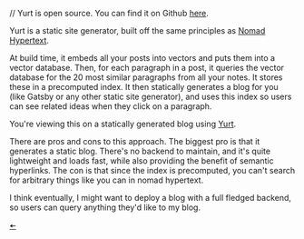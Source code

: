 // Yurt is open source. You can find it on Github [here](https://github.com/nichwch/yurt).

Yurt is a static site generator, built off the same principles as [Nomad Hypertext](https://blog.nicholaschen.io/posts/What%20is%20Nomad%20Hypertext.txt). 

At build time, it embeds all your posts into vectors and puts them into a vector database. Then, for each paragraph in a post, it queries the vector database for the 20 most similar paragraphs from all your notes. It stores these in a precomputed index. It then statically generates a blog for you (like Gatsby or any other static site generator), and uses this index so users can see related ideas when they click on a paragraph.

You're viewing this on a statically generated blog using [Yurt](https://github.com/nichwch/yurt).

There are pros and cons to this approach. The biggest pro is that it generates a static blog. There's no backend to maintain, and it's quite lightweight and loads fast, while also providing the benefit of semantic hyperlinks. The con is that since the index is precomputed, you can't search for arbitrary things like you can in nomad hypertext. 

I think eventually, I might want to deploy a blog with a full fledged backend, so users can query anything they'd like to my blog. 

[🠤](https://blog.nicholaschen.io/posts/What%20is%20Yurt.txt)
 
 
